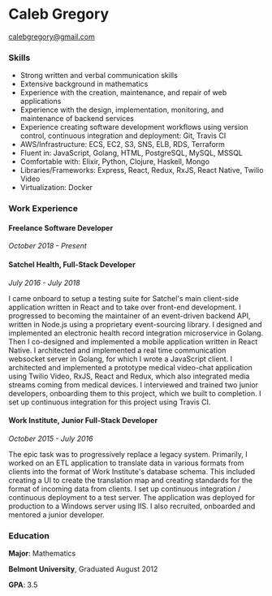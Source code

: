 # Caleb Gregory

calebgregory@gmail.com

### Skills

- Strong written and verbal communication skills
- Extensive background in mathematics
- Experience with the creation, maintenance, and repair of web
  applications
- Experience with the design, implementation, monitoring, and
  maintenance of backend services
- Experience creating software development workflows using version
  control, continuous integration and deployment:  Git, Travis CI
- AWS/Infrastructure: ECS, EC2, S3, SNS, ELB, RDS, Terraform
- Fluent in: JavaScript, Golang, HTML, PostgreSQL, MySQL, MSSQL
- Comfortable with: Elixir, Python, Clojure, Haskell, Mongo
- Libraries/Frameworks: Express, React, Redux, RxJS, React Native, Twilio Video
- Virtualization: Docker

### Work Experience

#### Freelance Software Developer
_October 2018 - Present_

#### Satchel Health, Full-Stack Developer
_July 2016 - July 2018_

I came onboard to setup a testing suite for Satchel's main client-side
application written in React and to take over front-end development.  I
progressed to becoming the maintainer of an event-driven backend API,
written in Node.js using a proprietary event-sourcing library.  I
designed and implemented an electronic health record integration
microservice in Golang.  Then I co-designed and implemented a mobile
application written in React Native.  I architected and implemented a
real time communication websocket server in Golang, for which I wrote a
JavaScript client.  I architected and implemented a prototype medical
video-chat application using Twilio Video, RxJS, React and Redux, which
also integrated media streams coming from medical devices.  I
interviewed and trained two junior developers, onboarding them to this
project, which we built to completion.  I set up continuous integration
for this project using Travis CI.

#### Work Institute, Junior Full-Stack Developer
_October 2015 - July 2016_

The epic task was to progressively replace a legacy system.  Primarily,
I worked on an ETL application to translate data in various formats from
clients into the format of Work Institute's database schema.  This
included creating a UI to create the translation map and creating
standards for the format of incoming data from clients.  I set up
continuous integration / continuous deployment to a test server.  The
application was deployed for production to a Windows server using IIS.
I also recruited, onboarded and mentored a junior developer.

### Education

__Major__: Mathematics

__Belmont University__, Graduated August 2012

__GPA__: 3.5
